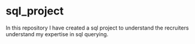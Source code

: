 # sql_project
In this repository I have created a sql project to understand the recruiters understand my expertise in sql querying.

